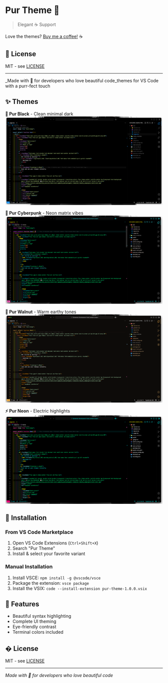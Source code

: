 # Pur Theme 🐾

> Elegant ☕ Support

Love the themes? [Buy me a coffee!](https://buymeacoffee.com/codebynikhil) ☕

## 📄 License

MIT - see [LICENSE](LICENSE)

---

\_Made with 🐾 for developers who love beautiful code_themes for VS Code with a purr-fect touch

## ✨ Themes

**🖤 Pur Black** - Clean minimal dark  
![Pur Black](/assets/pur-black.png)

**🌈 Pur Cyberpunk** - Neon matrix vibes  
![Pur Cyberpunk](/assets/pur-cyberpunk.png)

**🌰 Pur Walnut** - Warm earthy tones  
![Pur Walnut](/assets/pur-walnut.png)

**⚡ Pur Neon** - Electric highlights  
![Pur Neon](/assets/pur-neon.png)

## 🚀 Installation

### From VS Code Marketplace

1. Open VS Code Extensions (`Ctrl+Shift+X`)
2. Search "Pur Theme"
3. Install & select your favorite variant

### Manual Installation

1. Install VSCE: `npm install -g @vscode/vsce`
2. Package the extension: `vsce package`
3. Install the VSIX: `code --install-extension pur-theme-1.0.0.vsix`

## 💫 Features

- Beautiful syntax highlighting
- Complete UI theming
- Eye-friendly contrast
- Terminal colors included

## � License

MIT - see [LICENSE](LICENSE)

---

_Made with 🐾 for developers who love beautiful code_
